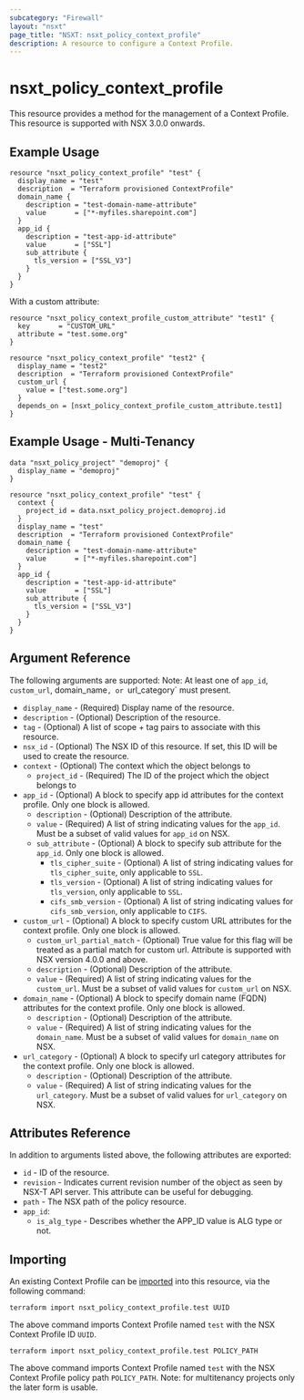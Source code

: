 ```yaml
---
subcategory: "Firewall"
layout: "nsxt"
page_title: "NSXT: nsxt_policy_context_profile"
description: A resource to configure a Context Profile.
---
```


# nsxt_policy_context_profile

This resource provides a method for the management of a Context Profile.
This resource is supported with NSX 3.0.0 onwards.

## Example Usage

```hcl
resource "nsxt_policy_context_profile" "test" {
  display_name = "test"
  description  = "Terraform provisioned ContextProfile"
  domain_name {
    description = "test-domain-name-attribute"
    value       = ["*-myfiles.sharepoint.com"]
  }
  app_id {
    description = "test-app-id-attribute"
    value       = ["SSL"]
    sub_attribute {
      tls_version = ["SSL_V3"]
    }
  }
}
```

With a custom attribute:

```hcl
resource "nsxt_policy_context_profile_custom_attribute" "test1" {
  key       = "CUSTOM_URL"
  attribute = "test.some.org"
}

resource "nsxt_policy_context_profile" "test2" {
  display_name = "test2"
  description  = "Terraform provisioned ContextProfile"
  custom_url {
    value = ["test.some.org"]
  }
  depends_on = [nsxt_policy_context_profile_custom_attribute.test1]
}

```

## Example Usage - Multi-Tenancy

```hcl
data "nsxt_policy_project" "demoproj" {
  display_name = "demoproj"
}

resource "nsxt_policy_context_profile" "test" {
  context {
    project_id = data.nsxt_policy_project.demoproj.id
  }
  display_name = "test"
  description  = "Terraform provisioned ContextProfile"
  domain_name {
    description = "test-domain-name-attribute"
    value       = ["*-myfiles.sharepoint.com"]
  }
  app_id {
    description = "test-app-id-attribute"
    value       = ["SSL"]
    sub_attribute {
      tls_version = ["SSL_V3"]
    }
  }
}
```

## Argument Reference

The following arguments are supported:
Note: At least one of `app_id`, `custom_url`, domain_name`, or `url_category` must present.

* `display_name` - (Required) Display name of the resource.
* `description` - (Optional) Description of the resource.
* `tag` - (Optional) A list of scope + tag pairs to associate with this resource.
* `nsx_id` - (Optional) The NSX ID of this resource. If set, this ID will be used to create the resource.
* `context` - (Optional) The context which the object belongs to
  * `project_id` - (Required) The ID of the project which the object belongs to
* `app_id` - (Optional) A block to specify app id attributes for the context profile. Only one block is allowed.
  * `description` - (Optional) Description of the attribute.
  * `value` - (Required) A list of string indicating values for the `app_id`. Must be a subset of valid values for `app_id` on NSX.
  * `sub_attribute` - (Optional) A block to specify sub attribute for the `app_id`. Only one block is allowed.
    * `tls_cipher_suite` - (Optional) A list of string indicating values for `tls_cipher_suite`, only applicable to `SSL`.
    * `tls_version` - (Optional) A list of string indicating values for `tls_version`, only applicable to `SSL`.
    * `cifs_smb_version` - (Optional) A list of string indicating values for `cifs_smb_version`, only applicable to `CIFS`.
* `custom_url` - (Optional) A block to specify custom URL attributes for the context profile. Only one block is allowed.
  * `custom_url_partial_match` - (Optional) True value for this flag will be treated as a partial match for custom url.  Attribute is supported with NSX version 4.0.0 and above.
  * `description` - (Optional) Description of the attribute.
  * `value` - (Required) A list of string indicating values for the `custom_url`. Must be a subset of valid values for `custom_url` on NSX.
* `domain_name` - (Optional) A block to specify domain name (FQDN) attributes for the context profile. Only one block is allowed.
  * `description` - (Optional) Description of the attribute.
  * `value` - (Required) A list of string indicating values for the `domain_name`. Must be a subset of valid values for `domain_name` on NSX.
* `url_category` - (Optional) A block to specify url category attributes for the context profile. Only one block is allowed.
  * `description` - (Optional) Description of the attribute.
  * `value` - (Required) A list of string indicating values for the `url_category`. Must be a subset of valid values for `url_category` on NSX.
 
## Attributes Reference

In addition to arguments listed above, the following attributes are exported:

* `id` - ID of the resource.
* `revision` - Indicates current revision number of the object as seen by NSX-T API server. This attribute can be useful for debugging.
* `path` - The NSX path of the policy resource.
* `app_id`:
  * `is_alg_type` - Describes whether the APP_ID value is ALG type or not.

## Importing

An existing Context Profile can be [imported][docs-import] into this resource, via the following command:

[docs-import]: https://www.terraform.io/cli/import

```
terraform import nsxt_policy_context_profile.test UUID
```
The above command imports Context Profile named `test` with the NSX Context Profile ID `UUID`.

```
terraform import nsxt_policy_context_profile.test POLICY_PATH
```
The above command imports Context Profile named `test` with the NSX Context Profile policy path `POLICY_PATH`.
Note: for multitenancy projects only the later form is usable.
